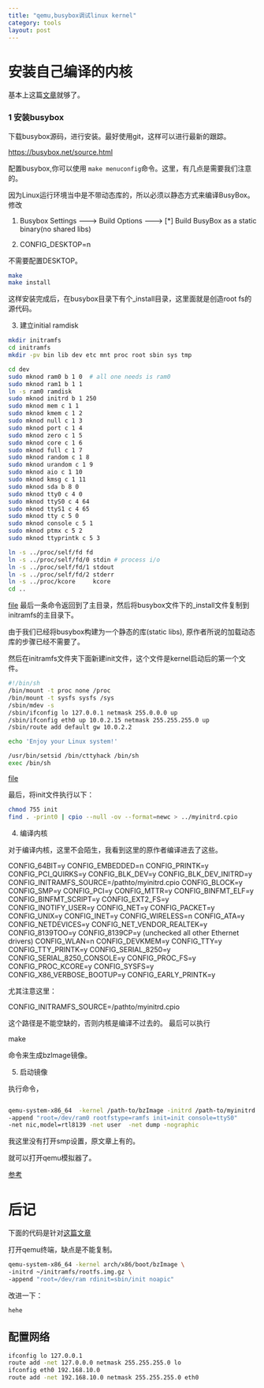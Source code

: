 ```yaml
---
title: "qemu,busybox调试linux kernel"
category: tools
layout: post
---
```


# 安装自己编译的内核

基本上这篇[文章](http://www.cnblogs.com/senix/archive/2013/02/21/2921221.html)就够了。

### 1 安装busybox

下载busybox源码，进行安装。最好使用git，这样可以进行最新的跟踪。

https://busybox.net/source.html

配置busybox,你可以使用 `make menuconfig`命令。这里，有几点是需要我们注意的。

因为Linux运行环境当中是不带动态库的，所以必须以静态方式来编译BusyBox。修改

1. Busybox Settings --->
     Build Options --->
         [*] Build BusyBox as a static binary(no shared libs)

2. CONFIG_DESKTOP=n

不需要配置DESKTOP。

```bash
make
make install
```

这样安装完成后，在busybox目录下有个_install目录，这里面就是创造root fs的源代码。


3. 建立initial ramdisk



```bash
mkdir initramfs
cd initramfs
mkdir -pv bin lib dev etc mnt proc root sbin sys tmp

cd dev
sudo mknod ram0 b 1 0  # all one needs is ram0
sudo mknod ram1 b 1 1
ln -s ram0 ramdisk
sudo mknod initrd b 1 250
sudo mknod mem c 1 1
sudo mknod kmem c 1 2
sudo mknod null c 1 3
sudo mknod port c 1 4
sudo mknod zero c 1 5
sudo mknod core c 1 6
sudo mknod full c 1 7
sudo mknod random c 1 8
sudo mknod urandom c 1 9
sudo mknod aio c 1 10
sudo mknod kmsg c 1 11
sudo mknod sda b 8 0
sudo mknod tty0 c 4 0
sudo mknod ttyS0 c 4 64
sudo mknod ttyS1 c 4 65
sudo mknod tty c 5 0
sudo mknod console c 5 1
sudo mknod ptmx c 5 2
sudo mknod ttyprintk c 5 3

ln -s ../proc/self/fd fd
ln -s ../proc/self/fd/0 stdin # process i/o
ln -s ../proc/self/fd/1 stdout
ln -s ../proc/self/fd/2 stderr
ln -s ../proc/kcore     kcore
cd ..

```
[file](https://github.com/yuzibo/configure_file/blob/master/busybox/exe.sh)
最后一条命令返回到了主目录，然后将busybox文件下的_install文件复制到initramfs的主目录下。

由于我们已经将busybox构建为一个静态的库(static libs), 原作者所说的加载动态库的步骤已经不需要了。

然后在initramfs文件夹下面新建init文件，这个文件是kernel启动后的第一个文件。

```bash
#!/bin/sh
/bin/mount -t proc none /proc
/bin/mount -t sysfs sysfs /sys
/sbin/mdev -s
/sbin/ifconfig lo 127.0.0.1 netmask 255.0.0.0 up
/sbin/ifconfig eth0 up 10.0.2.15 netmask 255.255.255.0 up
/sbin/route add default gw 10.0.2.2

echo 'Enjoy your Linux system!'

/usr/bin/setsid /bin/cttyhack /bin/sh
exec /bin/sh
```
[file](https://github.com/yuzibo/configure_file/blob/master/busybox/init)

最后，将init文件执行以下：

```bash
chmod 755 init
find . -print0 | cpio --null -ov --format=newc > ../myinitrd.cpio
```

4. 编译内核

对于编译内核，这里不会陌生，我看到这里的原作者编译进去了这些。

CONFIG_64BIT=y
CONFIG_EMBEDDED=n
CONFIG_PRINTK=y
CONFIG_PCI_QUIRKS=y
CONFIG_BLK_DEV=y
CONFIG_BLK_DEV_INITRD=y
CONFIG_INITRAMFS_SOURCE=/pathto/myinitrd.cpio
CONFIG_BLOCK=y
CONFIG_SMP=y
CONFIG_PCI=y
CONFIG_MTTR=y
CONFIG_BINFMT_ELF=y
CONFIG_BINFMT_SCRIPT=y
CONFIG_EXT2_FS=y
CONFIG_INOTIFY_USER=y
CONFIG_NET=y
CONFIG_PACKET=y
CONFIG_UNIX=y
CONFIG_INET=y
CONFIG_WIRELESS=n
CONFIG_ATA=y
CONFIG_NETDEVICES=y
CONFIG_NET_VENDOR_REALTEK=y
CONFIG_8139TOO=y
CONFIG_8139CP=y (unchecked all other Ethernet drivers)
CONFIG_WLAN=n
CONFIG_DEVKMEM=y
CONFIG_TTY=y
CONFIG_TTY_PRINTK=y
CONFIG_SERIAL_8250=y
CONFIG_SERIAL_8250_CONSOLE=y
CONFIG_PROC_FS=y
CONFIG_PROC_KCORE=y
CONFIG_SYSFS=y
CONFIG_X86_VERBOSE_BOOTUP=y
CONFIG_EARLY_PRINTK=y



尤其注意这里：

CONFIG_INITRAMFS_SOURCE=/pathto/myinitrd.cpio

这个路径是不能空缺的，否则内核是编译不过去的。
最后可以执行

make

命令来生成bzImage镜像。

5. 启动镜像

执行命令，

```bash

qemu-system-x86_64  -kernel /path-to/bzImage -initrd /path-to/myinitrd.cpio
-append "root=/dev/ram0 rootfstype=ramfs init=init console=ttyS0"
-net nic,model=rtl8139 -net user  -net dump -nographic

```

我这里没有打开smp设置，原文章上有的。

就可以打开qemu模拟器了。

[参考](https://techblog.lankes.org/2015/05/01/My-Memo-to-build-a-custom-Linux-Kernel-for-Qemu/)


# 后记

下面的代码是针对[这篇文章](http://www.aftermath.cn/qemu_debug_debian.html)


打开qemu终端，缺点是不能复制。

```bash
qemu-system-x86_64 -kernel arch/x86/boot/bzImage \
-initrd ~/initramfs/rootfs.img.gz \
-append "root=/dev/ram rdinit=sbin/init noapic"
```
改进一下：

```bash
hehe
```

## 配置网络

```bash
ifconfig lo 127.0.0.1
route add -net 127.0.0.0 netmask 255.255.255.0 lo
ifconfig eth0 192.168.10.0
route add -net 192.168.10.0 netmask 255.255.255.0 eth0
```




